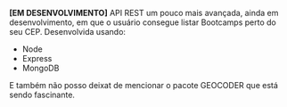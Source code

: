 **[EM DESENVOLVIMENTO]**
API REST um pouco mais avançada, ainda em desenvolvimento, em que o usuário consegue listar Bootcamps perto do seu CEP.
Desenvolvida usando:
- Node
- Express
- MongoDB

E também não posso deixat de mencionar o pacote GEOCODER que está sendo fascinante.
